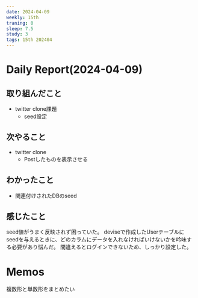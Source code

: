 ```yaml
---
date: 2024-04-09
weekly: 15th
traning: 0
sleep: 7.5
study: 3
tags: 15th 202404 
---
```

# Daily Report(2024-04-09)
## 取り組んだこと
- twitter clone課題
	- seed設定
## 次やること
- twitter clone
	- Postしたものを表示させる
## わかったこと
- 関連付けされたDBのseed
## 感じたこと
seed値がうまく反映されず困っていた。
deviseで作成したUserテーブルにseedを与えるときに、どのカラムにデータを入れなければいけないかを吟味する必要があり悩んだ。
間違えるとログインできないため、しっかり設定した。
# Memos
複数形と単数形をまとめたい
